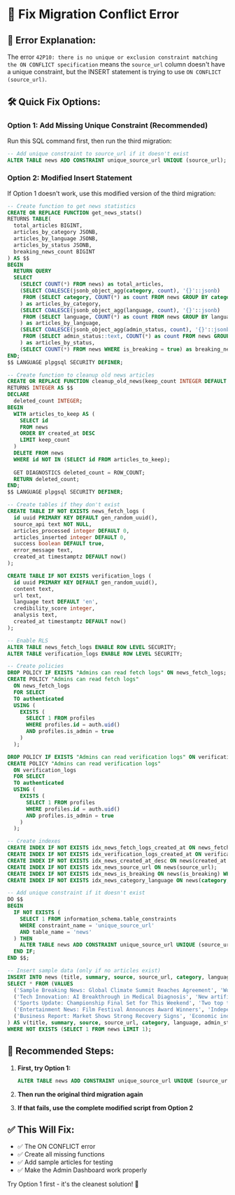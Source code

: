# 🔧 Fix Migration Conflict Error

## 🚨 **Error Explanation:**
The error `42P10: there is no unique or exclusion constraint matching the ON CONFLICT specification` means the `source_url` column doesn't have a unique constraint, but the INSERT statement is trying to use `ON CONFLICT (source_url)`.

## 🛠️ **Quick Fix Options:**

### **Option 1: Add Missing Unique Constraint (Recommended)**
Run this SQL command first, then run the third migration:

```sql
-- Add unique constraint to source_url if it doesn't exist
ALTER TABLE news ADD CONSTRAINT unique_source_url UNIQUE (source_url);
```

### **Option 2: Modified Insert Statement**
If Option 1 doesn't work, use this modified version of the third migration:

```sql
-- Create function to get news statistics
CREATE OR REPLACE FUNCTION get_news_stats()
RETURNS TABLE(
  total_articles BIGINT,
  articles_by_category JSONB,
  articles_by_language JSONB,
  articles_by_status JSONB,
  breaking_news_count BIGINT
) AS $$
BEGIN
  RETURN QUERY
  SELECT
    (SELECT COUNT(*) FROM news) as total_articles,
    (SELECT COALESCE(jsonb_object_agg(category, count), '{}'::jsonb)
     FROM (SELECT category, COUNT(*) as count FROM news GROUP BY category) t
    ) as articles_by_category,
    (SELECT COALESCE(jsonb_object_agg(language, count), '{}'::jsonb)
     FROM (SELECT language, COUNT(*) as count FROM news GROUP BY language) t
    ) as articles_by_language,
    (SELECT COALESCE(jsonb_object_agg(admin_status, count), '{}'::jsonb)
     FROM (SELECT admin_status::text, COUNT(*) as count FROM news GROUP BY admin_status) t
    ) as articles_by_status,
    (SELECT COUNT(*) FROM news WHERE is_breaking = true) as breaking_news_count;
END;
$$ LANGUAGE plpgsql SECURITY DEFINER;

-- Create function to cleanup old news articles
CREATE OR REPLACE FUNCTION cleanup_old_news(keep_count INTEGER DEFAULT 1000)
RETURNS INTEGER AS $$
DECLARE
  deleted_count INTEGER;
BEGIN
  WITH articles_to_keep AS (
    SELECT id
    FROM news
    ORDER BY created_at DESC
    LIMIT keep_count
  )
  DELETE FROM news
  WHERE id NOT IN (SELECT id FROM articles_to_keep);
  
  GET DIAGNOSTICS deleted_count = ROW_COUNT;
  RETURN deleted_count;
END;
$$ LANGUAGE plpgsql SECURITY DEFINER;

-- Create tables if they don't exist
CREATE TABLE IF NOT EXISTS news_fetch_logs (
  id uuid PRIMARY KEY DEFAULT gen_random_uuid(),
  source_api text NOT NULL,
  articles_processed integer DEFAULT 0,
  articles_inserted integer DEFAULT 0,
  success boolean DEFAULT true,
  error_message text,
  created_at timestamptz DEFAULT now()
);

CREATE TABLE IF NOT EXISTS verification_logs (
  id uuid PRIMARY KEY DEFAULT gen_random_uuid(),
  content text,
  url text,
  language text DEFAULT 'en',
  credibility_score integer,
  analysis text,
  created_at timestamptz DEFAULT now()
);

-- Enable RLS
ALTER TABLE news_fetch_logs ENABLE ROW LEVEL SECURITY;
ALTER TABLE verification_logs ENABLE ROW LEVEL SECURITY;

-- Create policies
DROP POLICY IF EXISTS "Admins can read fetch logs" ON news_fetch_logs;
CREATE POLICY "Admins can read fetch logs"
  ON news_fetch_logs
  FOR SELECT
  TO authenticated
  USING (
    EXISTS (
      SELECT 1 FROM profiles
      WHERE profiles.id = auth.uid()
      AND profiles.is_admin = true
    )
  );

DROP POLICY IF EXISTS "Admins can read verification logs" ON verification_logs;
CREATE POLICY "Admins can read verification logs"
  ON verification_logs
  FOR SELECT
  TO authenticated
  USING (
    EXISTS (
      SELECT 1 FROM profiles
      WHERE profiles.id = auth.uid()
      AND profiles.is_admin = true
    )
  );

-- Create indexes
CREATE INDEX IF NOT EXISTS idx_news_fetch_logs_created_at ON news_fetch_logs(created_at DESC);
CREATE INDEX IF NOT EXISTS idx_verification_logs_created_at ON verification_logs(created_at DESC);
CREATE INDEX IF NOT EXISTS idx_news_created_at_desc ON news(created_at DESC);
CREATE INDEX IF NOT EXISTS idx_news_source_url ON news(source_url);
CREATE INDEX IF NOT EXISTS idx_news_is_breaking ON news(is_breaking) WHERE is_breaking = true;
CREATE INDEX IF NOT EXISTS idx_news_category_language ON news(category, language);

-- Add unique constraint if it doesn't exist
DO $$
BEGIN
  IF NOT EXISTS (
    SELECT 1 FROM information_schema.table_constraints 
    WHERE constraint_name = 'unique_source_url' 
    AND table_name = 'news'
  ) THEN
    ALTER TABLE news ADD CONSTRAINT unique_source_url UNIQUE (source_url);
  END IF;
END $$;

-- Insert sample data (only if no articles exist)
INSERT INTO news (title, summary, source, source_url, category, language, admin_status, is_breaking)
SELECT * FROM (VALUES
  ('Sample Breaking News: Global Climate Summit Reaches Agreement', 'World leaders unite on climate action with binding commitments from 195 countries in historic agreement.', 'Reuters', 'https://reuters.com/sample-climate', 'politics', 'en', 'valid'::admin_status_type, true),
  ('Tech Innovation: AI Breakthrough in Medical Diagnosis', 'New artificial intelligence system demonstrates 95% accuracy in early disease detection across multiple conditions.', 'TechCrunch', 'https://techcrunch.com/sample-ai', 'business', 'en', 'valid'::admin_status_type, false),
  ('Sports Update: Championship Final Set for This Weekend', 'Two top teams prepare for the most anticipated championship match of the season with record ticket sales.', 'ESPN', 'https://espn.com/sample-sports', 'sports', 'en', 'pending'::admin_status_type, false),
  ('Entertainment News: Film Festival Announces Award Winners', 'Independent filmmakers take center stage at this years international film festival with groundbreaking documentaries.', 'Variety', 'https://variety.com/sample-film', 'entertainment', 'en', 'valid'::admin_status_type, false),
  ('Business Report: Market Shows Strong Recovery Signs', 'Economic indicators point to sustained growth as consumer confidence reaches highest levels in two years.', 'Financial Times', 'https://ft.com/sample-market', 'business', 'en', 'pending'::admin_status_type, false)
) AS v(title, summary, source, source_url, category, language, admin_status, is_breaking)
WHERE NOT EXISTS (SELECT 1 FROM news LIMIT 1);
```

## 🎯 **Recommended Steps:**

1. **First, try Option 1:**
   ```sql
   ALTER TABLE news ADD CONSTRAINT unique_source_url UNIQUE (source_url);
   ```

2. **Then run the original third migration again**

3. **If that fails, use the complete modified script from Option 2**

## ✅ **This Will Fix:**
- ✅ The ON CONFLICT error
- ✅ Create all missing functions
- ✅ Add sample articles for testing
- ✅ Make the Admin Dashboard work properly

Try Option 1 first - it's the cleanest solution! 🚀
